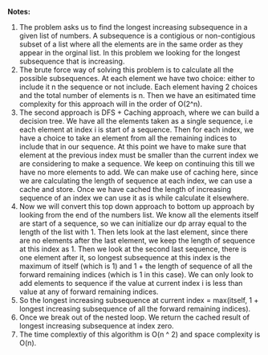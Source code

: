 **Notes:**

1. The problem asks us to find the longest increasing subsequence in a given list of numbers. A subsequence is a contigious or non-contigious subset of a list where all the elements are in the same order as they appear in the orginal list. In this problem we looking for the longest subsequence that is increasing.
2. The brute force way of solving this problem is to calculate all the possible subsequences. At each element we have two choice: either to include it n the sequence or not include. Each element having 2 choices and the total number of elements is n. Then we have an esitimated time complexity for this approach will in the order of O(2^n).
3. The second approach is DFS + Caching approach, where we can build a decision tree. We have all the elements taken as a single sequence, i.e each element at index i is start of a sequence. Then for each index, we have a choice to take an element from all the remaining indices to include that in our sequence. At this point we have to make sure that element at the previous index must be smaller than the current index we are considering to make a sequence. We keep on continuing this till we have no more elements to add. We can make use of caching here, since we are calculating the length of sequence at each index, we can use a cache and store. Once we have cached the length of increasing sequence of an index we can use it as is while calculate it elsewhere.
4. Now we will convert this top down approach to bottom up approach by looking from the end of the numbers list. We know all the elements itself are start of a sequence, so we can initialize our dp array equal to the length of the list with 1. Then lets look at the last element, since there are no elements after the last element, we keep the length of sequence at this index as 1. Then we look at the second last sequence, there is one element after it, so longest subsequence at this index is the maximum of itself (which is 1) and 1 + the length of sequence of all the forward remaining indices (which is 1 in this case). We can only look to add elements to sequence if the value at current index i is less than value at any of forward remaining indices.
5. So the longest increasing subsequence at current index = max(itself, 1 + longest increasing subsequence of all the forward remaining indices).
6. Once we break out of the nested loop. We return the cached result of longest increasing subsequence at index zero.
7. The time complextiy of this algorithm is O(n ^ 2) and space complexity is O(n).
